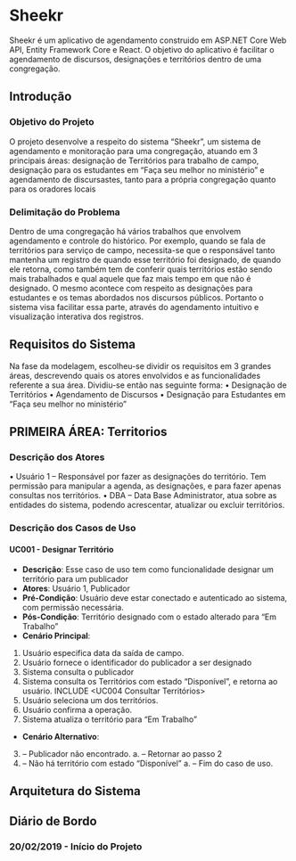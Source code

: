 # Sheekr

Sheekr é um aplicativo de agendamento construido em ASP.NET Core Web API, Entity Framework Core e React. O objetivo do aplicativo é facilitar o agendamento de discursos, designações e territórios dentro de uma congregação.

## Introdução

### Objetivo do Projeto

O projeto desenvolve a respeito do sistema “Sheekr”, um sistema de agendamento e monitoração para uma congregação, atuando em 3 principais áreas: designação de Territórios para trabalho de campo, designação para os estudantes em “Faça seu melhor no ministério” e agendamento de discursastes, tanto para a própria congregação quanto para os oradores locais

### Delimitação do Problema

Dentro de uma congregação há vários trabalhos que envolvem agendamento e controle do histórico. Por exemplo, quando se fala de territórios para serviço de campo, necessita-se que o responsável tanto mantenha um registro de quando esse território foi designado, de quando ele retorna, como também tem de conferir quais territórios estão sendo mais trabalhados e qual aquele que faz mais tempo em que não é designado. O mesmo acontece com respeito as designações para estudantes e os temas abordados nos discursos públicos.
Portanto o sistema visa facilitar essa parte, através do agendamento intuitivo e visualização interativa dos registros.

## Requisitos do Sistema

Na fase da modelagem, escolheu-se dividir os requisitos em 3 grandes áreas, descrevendo quais os atores envolvidos e as funcionalidades referente a sua área. Dividiu-se então nas seguinte forma:
• Designação de Territórios
• Agendamento de Discursos
• Designação para Estudantes em “Faça seu melhor no ministério”

## PRIMEIRA ÁREA: Territorios

### Descrição dos Atores

• Usuário 1 – Responsável por fazer as designações do território. Tem permissão para manipular a agenda, as designações, e para fazer apenas consultas nos territórios.
• DBA – Data Base Administrator, atua sobre as entidades do sistema, podendo acrescentar, atualizar ou excluir territórios.

### Descrição dos Casos de Uso

#### UC001 - Designar Território

- **Descrição**: Esse caso de uso tem como funcionalidade designar um território para um publicador
- **Atores**: Usuário 1, Publicador
- **Pré-Condição**: Usuário deve estar conectado e autenticado ao sistema, com permissão necessária.
- **Pós-Condição**: Território designado com o estado alterado para “Em Trabalho”
- **Cenário Principal**:

1. Usuário especifica data da saída de campo.
2. Usuário fornece o identificador do publicador a ser designado
3. Sistema consulta o publicador
4. Sistema consulta os Territórios com estado “Disponível”, e retorna ao usuário. INCLUDE <UC004 Consultar Territórios>
5. Usuário seleciona um dos territórios.
6. Usuário confirma a operação.
7. Sistema atualiza o território para “Em Trabalho”

- **Cenário Alternativo**:

3. – Publicador não encontrado.
   a. – Retornar ao passo 2
4. – Não há território com estado “Disponível”
   a. – Fim do caso de uso.

## Arquitetura do Sistema

## Diário de Bordo

### 20/02/2019 - Início do Projeto
